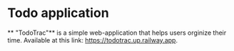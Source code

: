 # Todo application
**
"TodoTrac"** is a simple web-application that helps users orginize their time.
Available at this link: https://todotrac.up.railway.app.
